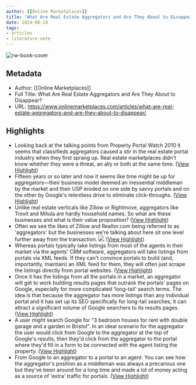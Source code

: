 ```yaml
---
author: [[Online Marketplaces]]
title: "What Are Real Estate Aggregators and Are They About to Disappear?"
date: 2024-06-24
tags: 
- articles
- literature-note
---
```

![rw-book-cover](https://www.onlinemarketplaces.com/wp-content/uploads/2024/06/Aggregators-article-hero-imaghe.png)

## Metadata
- Author: [[Online Marketplaces]]
- Full Title: What Are Real Estate Aggregators and Are They About to Disappear?
- URL: https://www.onlinemarketplaces.com/articles/what-are-real-estate-aggregators-and-are-they-about-to-disappear/

## Highlights
- Looking back at the talking points from Property Portal Watch 2010 it seems that classifieds aggregators caused a stir in the real estate portal industry when they first sprang up.
  Real estate marketplaces didn't know whether they were a threat, an ally or both at the same time. ([View Highlight](https://read.readwise.io/read/01j12q1mes2hkq8tevptfg1jbv))
- Fifteen years or so later and now it seems like time might be up for aggregators—their business model deemed an inessential middleman by the market and their USP eroded on one side by savvy portals and on the other by Google's relentless drive to eliminate click-throughs. ([View Highlight](https://read.readwise.io/read/01j12q1vjnp4kvpnvwvg8m3tyf))
- Unlike real estate verticals like Zillow or Rightmove, aggregators like Trovit and Mitula are hardly household names. So what are these businesses and what is their value proposition? ([View Highlight](https://read.readwise.io/read/01j12q3vyas25r412d1rhkgp2z))
- Often we see the likes of Zillow and Realtor.com being referred to as 'aggregators' but the businesses we're talking about here sit one level further away from the transaction.
  ![](https://www.onlinemarketplaces.com/wp-content/uploads/2024/06/what-is-an-aggregator.png) ([View Highlight](https://read.readwise.io/read/01j12q4j9r9qzmb0vpxhejxg6s))
- Whereas portals typically take listings from most of the agents in their market via the agents' CRM software, aggregators will take listings from portals via XML feeds. If they can't convince portals to build (and, importantly, maintain) an XML feed for them, they will often just scrape the listings directly from portal websites. ([View Highlight](https://read.readwise.io/read/01j12q4pn58abgd3q0wq38gzm0))
- Once it has the listings from all the portals in a market, an aggregator will get to work building results pages that outrank the portals' pages on Google, especially for more complicated 'long-tail' search terms. The idea is that because the aggregator has more listings than any individual portal and it has set up its SEO specifically for long-tail searches, it can attract a significant volume of Google searchers to its results pages. ([View Highlight](https://read.readwise.io/read/01j12q5h300gdyrasbvjq268e7))
- A user might search Google for "3 bedroom houses for rent with double garage and a garden in Bristol". In an ideal scenario for the aggregator the user would click from Google to the aggregator at the top of Google's results, then they'd click from the aggregator to the portal where they'd fill in a form to be connected with the agent listing the property. ([View Highlight](https://read.readwise.io/read/01j12q624q27hb55vd0s6ybe54))
- From Google to an aggregator to a portal to an agent. You can see how the aggregator's position as a middleman was always a precarious one but they've been around for a long time and made a lot of money acting as a source of 'extra' traffic for portals. ([View Highlight](https://read.readwise.io/read/01j12q6cd2qeq39b45pmn284qm))
